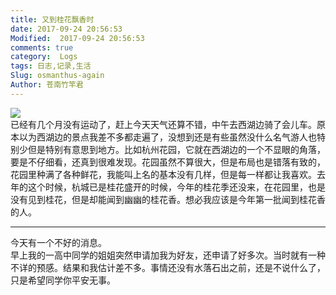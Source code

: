 ```yaml
---
title: 又到桂花飘香时
date: 2017-09-24 20:56:53
Modified:  2017-09-24 20:56:53
comments: true
category:  Logs
tags: 日志,记录,生活
Slug: osmanthus-again
Author: 苍南竹竿君
---
```

![](http://wx2.sinaimg.cn/mw690/ad108d28gy1fjmuhzdes3j20rs0ijwqt.jpg)  
已经有几个月没有运动了，赶上今天天气还算不错，中午去西湖边骑了会儿车。原本以为西湖边的景点我差不多都走遍了，没想到还是有些虽然没什么名气游人也特别少但是特别有意思到地方。比如杭州花园，它就在西湖边的一个不显眼的角落，要是不仔细看，还真到很难发现。花园虽然不算很大，但是布局也是错落有致的，花园里种满了各种鲜花，我能叫上名的基本没有几样，但是每一样都让我喜欢。去年的这个时候，杭城已是桂花盛开的时候，今年的桂花季还没来，在花园里，也是没有见到桂花，但是却能闻到幽幽的桂花香。想必我应该是今年第一批闻到桂花香的人。<!--more-->  

---
今天有一个不好的消息。  
早上我的一高中同学的姐姐突然申请加我为好友，还申请了好多次。当时就有一种不详的预感。结果和我估计差不多。事情还没有水落石出之前，还是不说什么了，只是希望同学你平安无事。  
